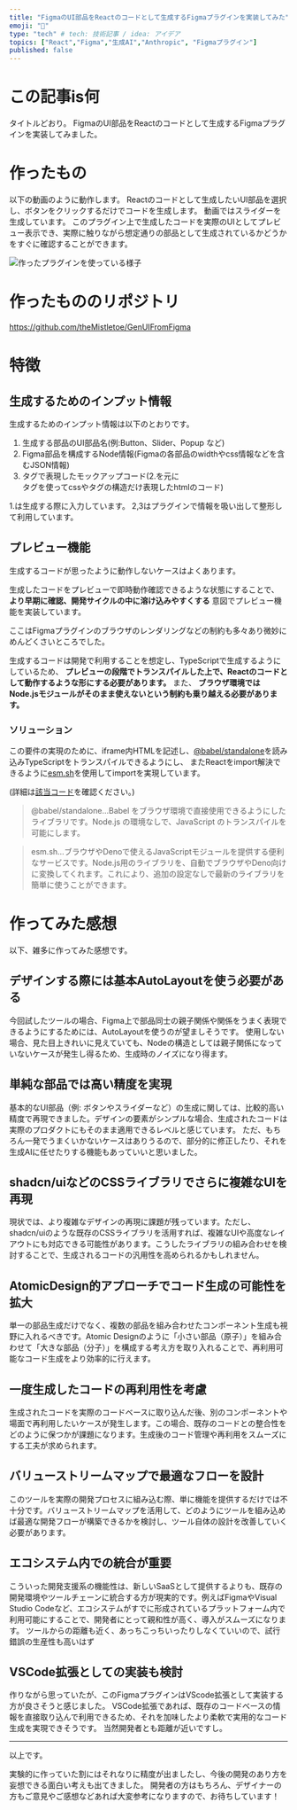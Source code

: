 ```yaml
---
title: "FigmaのUI部品をReactのコードとして生成するFigmaプラグインを実装してみた"
emoji: "🎨"
type: "tech" # tech: 技術記事 / idea: アイデア
topics: ["React","Figma","生成AI","Anthropic", "Figmaプラグイン"]
published: false
---
```


# この記事is何

タイトルどおり。
FigmaのUI部品をReactのコードとして生成するFigmaプラグインを実装してみました。


# 作ったもの

以下の動画のように動作します。
Reactのコードとして生成したいUI部品を選択し、ボタンをクリックするだけでコードを生成します。
動画ではスライダーを生成しています。
このプラグイン上で生成したコードを実際のUIとしてプレビュー表示でき、実際に触りながら想定通りの部品として生成されているかどうかをすぐに確認することができます。

![作ったプラグインを使っている様子](https://raw.githubusercontent.com/theMistletoe/GenUIFromFigma/refs/heads/main/movies/sample_movie.gif)


# 作ったもののリポジトリ

https://github.com/theMistletoe/GenUIFromFigma


# 特徴

## 生成するためのインプット情報

生成するためのインプット情報は以下のとおりです。

1. 生成する部品のUI部品名(例:Button、Slider、Popup など)
2. Figma部品を構成するNode情報(Figmaの各部品のwidthやcss情報などを含むJSON情報)
3. <div>タグで表現したモックアップコード(2.を元に<div>タグを使ってcssやタグの構造だけ表現したhtmlのコード)

1.は生成する際に入力しています。
2,3はプラグインで情報を吸い出して整形して利用しています。

## プレビュー機能

生成するコードが思ったように動作しないケースはよくあります。

生成したコードをプレビューで即時動作確認できるような状態にすることで、
**より早期に確認、開発サイクルの中に溶け込みやすくする** 意図でプレビュー機能を実装しています。

ここはFigmaプラグインのブラウザのレンダリングなどの制約も多々あり微妙にめんどくさいところでした。

生成するコードは開発で利用することを想定し、TypeScriptで生成するようにしているため、
**プレビューの段階でトランスパイルした上で、Reactのコードとして動作するような形にする必要があります。**
また、 **ブラウザ環境ではNode.jsモジュールがそのまま使えないという制約も乗り越える必要があります。**

### ソリューション

この要件の実現のために、iframe内HTMLを記述し、[@babel/standalone](https://babeljs.io/docs/babel-standalone)を読み込みTypeScriptをトランスパイルできるようにし、
またReactをimport解決できるように[esm.sh](https://esm.sh/)を使用してimportを実現しています。

(詳細は[該当コード](https://github.com/theMistletoe/GenUIFromFigma/blob/f116bb2a7836330b9cfaf866c84243ba5c37f3dc/src/ui/app.tsx#L330)を確認ください。)


> @babel/standalone…Babel をブラウザ環境で直接使用できるようにしたライブラリです。Node.js の環境なしで、JavaScript のトランスパイルを可能にします。

> esm.sh…ブラウザやDenoで使えるJavaScriptモジュールを提供する便利なサービスです。Node.js用のライブラリを、自動でブラウザやDeno向けに変換してくれます。これにより、追加の設定なしで最新のライブラリを簡単に使うことができます。



# 作ってみた感想

以下、雑多に作ってみた感想です。


## デザインする際には基本AutoLayoutを使う必要がある

今回試したツールの場合、Figma上で部品同士の親子関係や関係をうまく表現できるようにするためには、AutoLayoutを使うのが望ましそうです。
使用しない場合、見た目上きれいに見えていても、Nodeの構造としては親子関係になっていないケースが発生し得るため、生成時のノイズになり得ます。

## 単純な部品では高い精度を実現

基本的なUI部品（例: ボタンやスライダーなど）の生成に関しては、比較的高い精度で再現できました。デザインの要素がシンプルな場合、生成されたコードは実際のプロダクトにもそのまま適用できるレベルと感じています。
ただ、もちろん一発でうまくいかないケースはありうるので、部分的に修正したり、それを生成AIに任せたりする機能もあっていいと思いました。

## shadcn/uiなどのCSSライブラリでさらに複雑なUIを再現

現状では、より複雑なデザインの再現に課題が残っています。ただし、shadcn/uiのような既存のCSSライブラリを活用すれば、複雑なUIや高度なレイアウトにも対応できる可能性があります。こうしたライブラリの組み合わせを検討することで、生成されるコードの汎用性を高められるかもしれません。

## AtomicDesign的アプローチでコード生成の可能性を拡大

単一の部品生成だけでなく、複数の部品を組み合わせたコンポーネント生成も視野に入れるべきです。Atomic Designのように「小さい部品（原子）」を組み合わせて「大きな部品（分子）」を構成する考え方を取り入れることで、再利用可能なコード生成をより効率的に行えます。

## 一度生成したコードの再利用性を考慮

生成されたコードを実際のコードベースに取り込んだ後、別のコンポーネントや場面で再利用したいケースが発生します。この場合、既存のコードとの整合性をどのように保つかが課題になります。生成後のコード管理や再利用をスムーズにする工夫が求められます。

## バリューストリームマップで最適なフローを設計

このツールを実際の開発プロセスに組み込む際、単に機能を提供するだけでは不十分です。バリューストリームマップを活用して、どのようにツールを組み込めば最適な開発フローが構築できるかを検討し、ツール自体の設計を改善していく必要があります。

## エコシステム内での統合が重要

こういった開発支援系の機能性は、新しいSaaSとして提供するよりも、既存の開発環境やツールチェーンに統合する方が現実的です。例えばFigmaやVisual Studio Codeなど、エコシステムがすでに形成されているプラットフォーム内で利用可能にすることで、開発者にとって親和性が高く、導入がスムーズになります。
ツールからの距離も近く、あっちこっちいったりしなくていいので、試行錯誤の生産性も高いはず

## VSCode拡張としての実装も検討

作りながら思っていたが、このFigmaプラグインはVScode拡張として実装する方が良さそうと感じました。
VSCode拡張であれば、既存のコードベースの情報を直接取り込んで利用できるため、それを加味したより柔軟で実用的なコード生成を実現できそうです。
当然開発者とも距離が近いですし。

----


以上です。

実験的に作っていた割にはそれなりに精度が出ましたし、今後の開発のあり方を妄想できる面白い考えも出てきました。
開発者の方はもちろん、デザイナーの方もご意見やご感想などあれば大変参考になりますので、お待ちしています！






